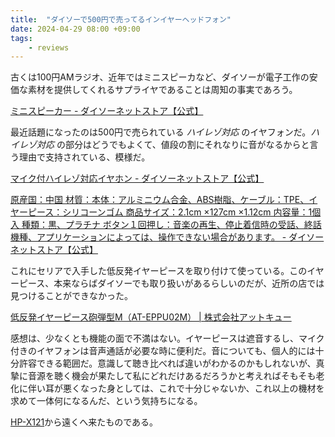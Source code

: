 ```yaml
---
title:  "ダイソーで500円で売ってるインイヤーヘッドフォン"
date: 2024-04-29 08:00 +09:00
tags:
    - reviews
---
```


古くは100円AMラジオ、近年ではミニスピーカなど、ダイソーが電子工作の安価な素材を提供してくれるサプライヤであることは周知の事実であろう。

[ミニスピーカー - ダイソーネットストア【公式】](https://jp.daisonet.com/collections/electricity0208/products/4549131578874)

最近話題になったのは500円で売られている _ハイレゾ対応_ のイヤフォンだ。_ハイレゾ対応_ の部分はどうでもよくて、値段の割にそれなりに音がなるからと言う理由で支持されている、模様だ。

[マイク付ハイレゾ対応イヤホン - ダイソーネットストア【公式】](https://jp.daisonet.com/collections/electricity0208/products/4550480277301)

[原産国：中国 材質：本体：アルミニウム合金、ABS樹脂、ケーブル：TPE、イヤーピース：シリコーンゴム 商品サイズ：2.1cm ×127cm ×1.12cm 内容量：1個入 種類：黒、プラチナ ボタン１回押し：音楽の再生、停止着信時の受話、終話 機種、アプリケーションによっては、操作できない場合があります。 - ダイソーネットストア【公式】](https://jp.daisonet.com/collections/electricity0208/products/4550480396071)

これにセリアで入手した低反発イヤーピースを取り付けて使っている。このイヤーピース、本来ならばダイソーでも取り扱いがあるらしいのだが、近所の店では見つけることができなかった。

[低反発イヤーピース砲弾型M（AT-EPPU02M） \| 株式会社アットキュー](https://atq.amebaownd.com/posts/7713021?categoryIds=2725672)

感想は、少なくとも機能の面で不満はない。イヤーピースは遮音するし、マイク付きのイヤフォンは音声通話が必要な時に便利だ。音についても、個人的には十分許容できる範囲だ。意識して聴き比べれば違いがわかるのかもしれないが、真摯に音源を聴く機会が果たして私にどれだけあるだろうかと考えればそもそも老化に伴い耳が悪くなった身としては、これで十分じゃないか、これ以上の機材を求めて一体何になるんだ、という気持ちになる。

[HP-X121](https://av.watch.impress.co.jp/docs/20010323/aiwa2.htm)から遠くへ来たものである。
